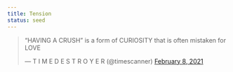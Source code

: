 ```yaml
---
title: Tension
status: seed
---
```


<blockquote class="twitter-tweet"><p lang="en" dir="ltr">“HAVING A CRUSH” is a form of CURIOSITY that is often mistaken for LOVE</p>&mdash; T I M E D E S T R O Y E R (@timescanner) <a href="https://twitter.com/timescanner/status/1358834889815068672?ref_src=twsrc%5Etfw">February 8, 2021</a></blockquote> <script async src="https://platform.twitter.com/widgets.js" charset="utf-8"></script>